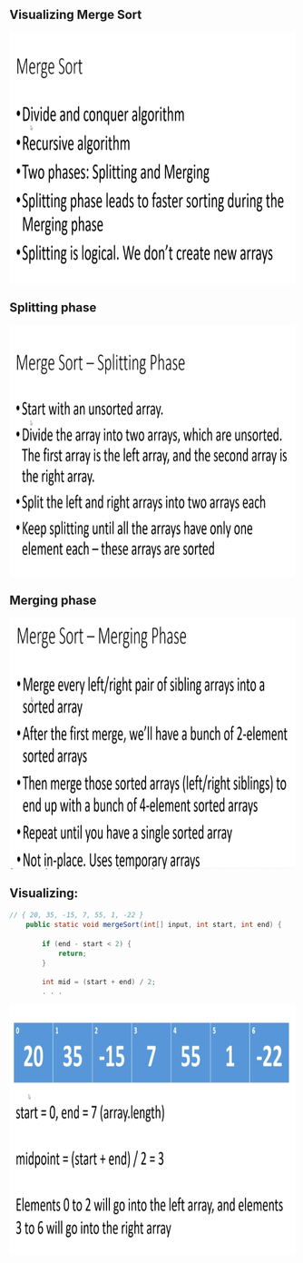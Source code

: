
## Visualizing Merge Sort

<p align="center">
        <a href="https://www.linkedin.com/in/allan-pereira-abrahao/">
            <img align="center" width="804" height="444"  src="/algorithms/002-sorting/005-merge-sort/mergesort.png" />
        </a>
</p>

## Splitting phase

<p align="center">
        <a href="https://www.linkedin.com/in/allan-pereira-abrahao/">
            <img align="center" width="804" height="444"  src="/algorithms/002-sorting/005-merge-sort/visualizing-merge-sort/visualizing-mergesort1.png" />
        </a>
</p>

## Merging phase

<p align="center">
        <a href="https://www.linkedin.com/in/allan-pereira-abrahao/">
            <img align="center" width="804" height="444"  src="/algorithms/002-sorting/005-merge-sort/visualizing-merge-sort/visualizing-mergesort2.png" />
        </a>
</p>

## Visualizing:

```java
// { 20, 35, -15, 7, 55, 1, -22 }
    public static void mergeSort(int[] input, int start, int end) {

        if (end - start < 2) {
            return;
        }

        int mid = (start + end) / 2;
        . . .
```

<p align="center">
        <a href="https://www.linkedin.com/in/allan-pereira-abrahao/">
            <img align="center" width="804" height="444"  src="/algorithms/002-sorting/005-merge-sort/visualizing-merge-sort/mergesort-part1.png" />
        </a>
</p>
